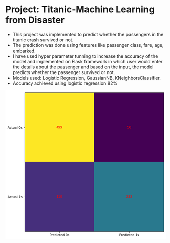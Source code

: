 # **Project: Titanic-Machine Learning from Disaster**

* This project was implemented to predict whether the passengers in the titanic crash survived or not. 
* The prediction was done using features like passenger class, fare, age, embarked.
* I have used hyper parameter tunning to increase the accuracy of the model and implemented on Flask framework in which user would enter the details about the passenger and based on the input, the model predicts whether the passenger survived or not.
* Models used: Logistic Regression, GaussianNB, KNeighborsClassifier.
* Accuracy achieved using logistic regression:82%

![](https://github.com/bhatt-priyadutt/priyadutt-portfolio/blob/main/images/titanic_confusion_matrix.png)

